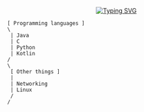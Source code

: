 <div align="center">

[![Typing SVG](https://readme-typing-svg.demolab.com?font=Fira+Code&weight=500&size=25&duration=2300&pause=500&color=D0F767&center=true&random=false&width=435&lines=This+is+%22%3A%22;Java+developer;C+developer;Linux+user)](https://git.io/typing-svg)

</div>

```
[ Programming languages ]
\
 | Java
 | C
 | Python
 | Kotlin
/
\
 [ Other things ]
 | 
 | Networking
 | Linux
 /
/
```
